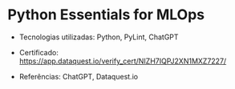 # Python Essentials for MLOps



- Tecnologias utilizadas: Python, PyLint, ChatGPT

- Certificado: https://app.dataquest.io/verify_cert/NIZH7IQPJ2XN1MXZ7227/

- Referências: ChatGPT, Dataquest.io